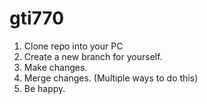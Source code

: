 # gti770


1. Clone repo into your PC
2. Create a new branch for yourself.
3. Make changes. 
4. Merge changes. (Multiple ways to do this) 
5. Be happy. 

